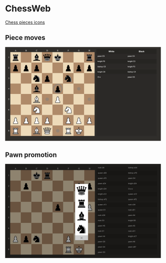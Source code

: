 # ChessWeb

[Chess pieces icons](https://commons.wikimedia.org/wiki/Category:SVG_chess_pieces)

## Piece moves

![piece moves](icons/piece-moves.png)

## Pawn promotion

![pawn promotion](icons/pawn-promotion.png)
